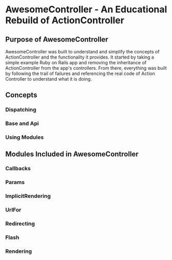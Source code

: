 # AwesomeController - An Educational Rebuild of ActionController
## Purpose of AwesomeController
AwesomeController was built to understand and simplify the concepts of ActionController and the functionality it provides. It started by taking a simple example Ruby on Rails app and removing the inheritance of ActionController from the app's controllers. From there, everything was built by following the trail of failures and referencing the real code of Action Controller to understand what it is doing.

## Concepts
### Dispatching
### Base and Api
### Using Modules

## Modules Included in AwesomeController
### Callbacks
### Params
### ImplicitRendering
### UrlFor
### Redirecting
### Flash
### Rendering
